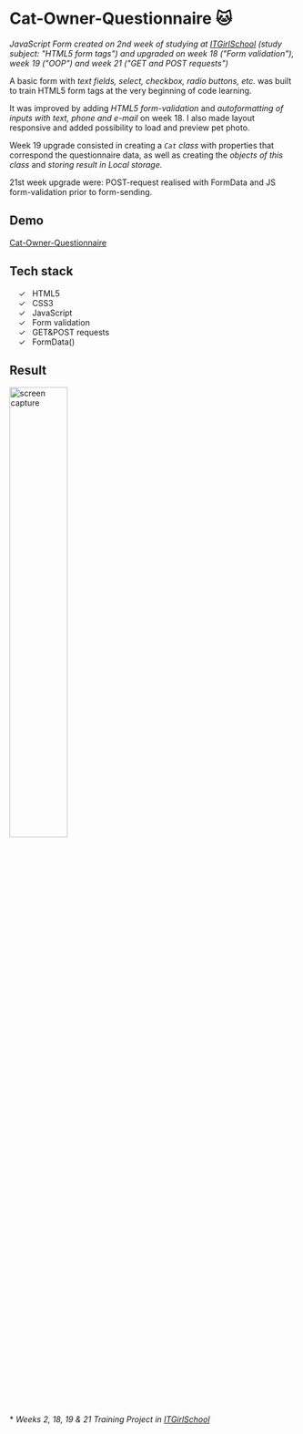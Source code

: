 # Cat-Owner-Questionnaire :cat:
_JavaScript Form created on 2nd week of studying at [ITGirlSchool] (study subject: "HTML5 form tags") and upgraded on week 18 ("Form validation"), week 19 ("OOP") and week 21 ("GET and POST requests")_

A basic form with _text fields, select, checkbox, radio buttons, etc._ was built to train HTML5 form tags at the very beginning of code learning. 

It was improved by adding _HTML5 form-validation_ and _autoformatting of inputs with text, phone and e-mail_ on week 18. I also made layout responsive and added possibility to load and preview pet photo.

Week 19 upgrade consisted in creating a _`Cat` class_ with properties that correspond the questionnaire data, as well as creating the _objects of this class_ and _storing result in Local storage._

21st week upgrade were: POST-request realised with FormData and JS form-validation prior to form-sending. 

## Demo
[Cat-Owner-Questionnaire]

## Tech stack

&nbsp;&nbsp;&nbsp;&nbsp;&check;&nbsp;&nbsp; HTML5<br>
&nbsp;&nbsp;&nbsp;&nbsp;&check;&nbsp;&nbsp; CSS3<br>
&nbsp;&nbsp;&nbsp;&nbsp;&check;&nbsp;&nbsp; JavaScript<br>
&nbsp;&nbsp;&nbsp;&nbsp;&check;&nbsp;&nbsp; Form validation<br>
&nbsp;&nbsp;&nbsp;&nbsp;&check;&nbsp;&nbsp; GET&POST requests<br> 
&nbsp;&nbsp;&nbsp;&nbsp;&check;&nbsp;&nbsp; FormData()<br> 

## Result
<img width="45%" alt="screen capture" src="../main/assets/img/сaptureweb.jpeg">



<br><br> 
\* _Weeks 2, 18, 19 & 21 Training Project in [ITGirlSchool]_ 
  

   [ITGirlSchool]: <https://itgirlschool.com/en>
   [Cat-Owner-Questionnaire]: <https://alenagm.github.io/Cat-Owner-Questionnaire/>
